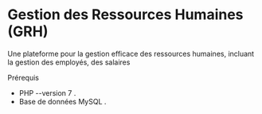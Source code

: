 # Gestion des Ressources Humaines (GRH)
Une plateforme pour la gestion efficace des ressources humaines, incluant la gestion des employés, des salaires 




Prérequis
- PHP --version 7 .
- Base de données MySQL .


